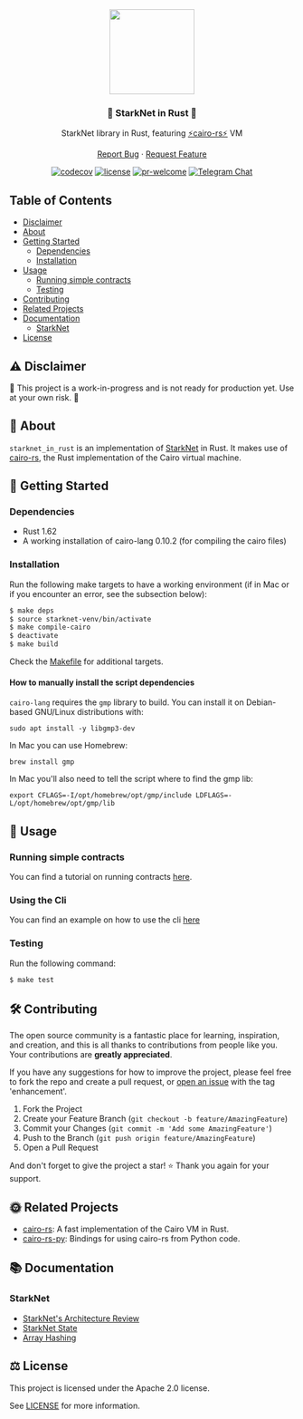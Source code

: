 <div align="center">
<img src="https://starknet.io/wp-content/uploads/2021/11/favicon.png" width="150"/>

### 🦀 StarkNet in Rust 🦀

StarkNet library in Rust, featuring [⚡cairo-rs⚡](https://github.com/lambdaclass/cairo-rs) VM

[Report Bug](https://github.com/lambdaclass/starknet_in_rust/issues/new?labels=bug&title=bug%3A+) · [Request Feature](https://github.com/lambdaclass/starknet_in_rust/issues/new?labels=enhancement&title=feat%3A+)

[![codecov](https://img.shields.io/codecov/c/github/lambdaclass/starknet_in_rust)](https://codecov.io/gh/lambdaclass/starknet_in_rust)
[![license](https://img.shields.io/github/license/lambdaclass/starknet_in_rust)](/LICENSE)
[![pr-welcome]](#-contributing)
[![Telegram Chat][tg-badge]][tg-url]

[pr-welcome]: https://img.shields.io/static/v1?color=orange&label=PRs&style=flat&message=welcome
[tg-badge]: https://img.shields.io/static/v1?color=green&logo=telegram&label=chat&style=flat&message=join
[tg-url]: https://t.me/starknet_rs

</div>

## Table of Contents
- [Disclaimer](#%EF%B8%8F-disclaimer)
- [About](#-about)
- [Getting Started](#-getting-started)
  * [Dependencies](#dependencies)
  * [Installation](#installation)
- [Usage](#-usage)
  * [Running simple contracts](#running-simple-contracts)
  * [Testing](#testing)
- [Contributing](#-contributing)
- [Related Projects](#-related-projects)
- [Documentation](#-documentation)
  * [StarkNet](#starknet)
- [License](#%EF%B8%8F-license)

## ⚠️ Disclaimer

🚧 This project is a work-in-progress and is not ready for production yet. Use at your own risk. 🚧

## 📖 About

`starknet_in_rust` is an implementation of [StarkNet](https://github.com/starkware-libs/cairo-lang/tree/master/src/starkware/starknet) in Rust.
It makes use of [cairo-rs](https://github.com/lambdaclass/cairo-rs), the Rust implementation of the Cairo virtual machine.

## 🌅 Getting Started

### Dependencies
- Rust 1.62
- A working installation of cairo-lang 0.10.2 (for compiling the cairo files)

### Installation

Run the following make targets to have a working environment (if in Mac or if you encounter an error, see the subsection below):
```bash
$ make deps
$ source starknet-venv/bin/activate
$ make compile-cairo
$ deactivate
$ make build
```
Check the [Makefile](/Makefile) for additional targets.

#### How to manually install the script dependencies

`cairo-lang` requires the `gmp` library to build.
You can install it on Debian-based GNU/Linux distributions with:
```shell
sudo apt install -y libgmp3-dev
```

In Mac you can use Homebrew:
```shell
brew install gmp
```

In Mac you'll also need to tell the script where to find the gmp lib:
```shell
export CFLAGS=-I/opt/homebrew/opt/gmp/include LDFLAGS=-L/opt/homebrew/opt/gmp/lib
```



## 🚀 Usage

### Running simple contracts

You can find a tutorial on running contracts [here](/contract_execution_examples).

### Using the Cli
You can find an example on how to use the cli [here](/docs/CLI_USAGE_EXAMPLE.md)

### Testing
Run the following command:
```bash
$ make test
```

## 🛠 Contributing

The open source community is a fantastic place for learning, inspiration, and creation, and this is all thanks to contributions from people like you. Your contributions are **greatly appreciated**. 

If you have any suggestions for how to improve the project, please feel free to fork the repo and create a pull request, or [open an issue](https://github.com/lambdaclass/starknet_in_rust/issues/new?labels=enhancement&title=feat%3A+) with the tag 'enhancement'.

1. Fork the Project
2. Create your Feature Branch (`git checkout -b feature/AmazingFeature`)
3. Commit your Changes (`git commit -m 'Add some AmazingFeature'`)
4. Push to the Branch (`git push origin feature/AmazingFeature`)
5. Open a Pull Request

And don't forget to give the project a star! ⭐ Thank you again for your support.

## 🌞 Related Projects

- [cairo-rs](https://github.com/lambdaclass/cairo-rs): A fast implementation of the Cairo VM in Rust.
- [cairo-rs-py](https://github.com/lambdaclass/cairo-rs-py): Bindings for using cairo-rs from Python code.

## 📚 Documentation

### StarkNet
- [StarkNet's Architecture Review](https://david-barreto.com/starknets-architecture-review/)
- [StarkNet State](https://docs.starknet.io/documentation/architecture_and_concepts/State/starknet-state/)
- [Array Hashing](https://docs.starknet.io/documentation/architecture_and_concepts/Hashing/hash-functions/#array_hashing)

## ⚖️ License

This project is licensed under the Apache 2.0 license.

See [LICENSE](/LICENSE) for more information.
